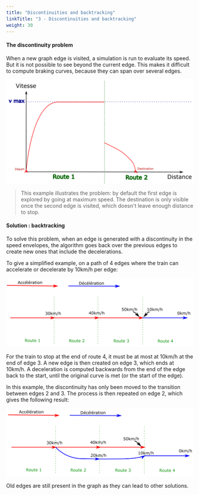 ```yaml
---
title: "Discontinuities and backtracking"
linkTitle: "3 - Discontinuities and backtracking"
weight: 30
---
```


#### The discontinuity problem

When a new graph edge is visited, a simulation is run to evaluate
its speed. But it is not possible to see beyond the current edge.
This makes it difficult to compute braking curves, because
they can span over several edges.

![Discontinuity](discontinuity.png)

> This example illustrates the problem: by default
> the first edge is explored by going at maximum speed.
> The destination is only visible once the second edge is visited,
> which doesn't leave enough distance to stop.


#### Solution : backtracking

To solve this problem, when an edge is generated with a
discontinuity in the speed envelopes, the algorithm goes back
over the previous edges to create new ones that include the
decelerations.

To give a simplified example, on a path of 4 edges
where the train can accelerate or decelerate by 10km/h per edge:

![Discontinuity (edge version, 1/2)](backtracking_1.png)

For the train to stop at the end of route 4, it must be at most
at 10km/h at the end of edge 3. A new edge is then created on
edge 3, which ends at 10km/h. A deceleration is computed
backwards from the end of the edge back to the start,
until the original curve is met (or the start of the edge).

In this example, the discontinuity has only been moved to the
transition between edges 2 and 3. The process is then repeated
on edge 2, which gives the following result:

![Discontinuity (edge version, 2/2)](backtracking_2.png)

Old edges are still present in the graph as they can lead to other solutions.